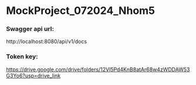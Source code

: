 # MockProject_072024_Nhom5

### Swagger api url:

http://localhost:8080/api/v1/docs

### Token key:

https://drive.google.com/drive/folders/12Vl5Pd4KnB8atAr68w4zWDDAW53G3Yo6?usp=drive_link
